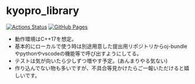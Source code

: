 # kyopro_library

[![Actions Status](https://github.com/Coki628/kyopro_library/workflows/verify/badge.svg)](https://github.com/Coki628/kyopro_library/actions)
[![GitHub Pages](https://img.shields.io/static/v1?label=GitHub+Pages&message=+&color=brightgreen&logo=github)](https://Coki628.github.io/kyopro_library/)

- 動作環境はC++17を想定。
- 基本的にローカルで使う時は別途用意した提出用リポジトリからoj-bundleやpythonやvscodeの機能等で呼び出すようにしてる。
- テストは気が向いたら少しずつ増やす予定。(あんまりやる気ない)
- 作り込んでない物も多いですが、不具合等見かけたらご一報いただけると嬉しいです。
